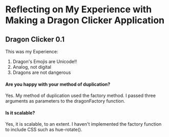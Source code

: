 # Reflecting on My Experience with Making a Dragon Clicker Application
## Dragon Clicker 0.1 



This was my Experience:
1. Dragon's Emojis are Unicode!!
2. Analog, not digital
3. Dragons are not dangerous

#### Are you happy with your method of duplication?
Yes. My method of duplication used the factory method. I passed three arguments as parameters to the dragonFactory function.

#### Is it scalable?
Yes, it is scalable, to an extent. I haven't implemented the factory function to include CSS such as hue-rotate().
